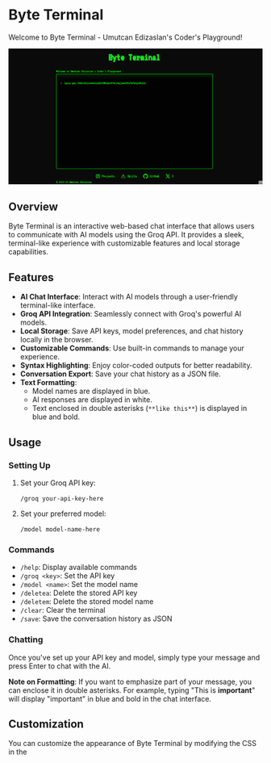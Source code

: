 # Byte Terminal

Welcome to Byte Terminal - Umutcan Edizaslan's Coder's Playground!

![Byte Terminal Screenshot](Animation.gif)

## Overview

Byte Terminal is an interactive web-based chat interface that allows users to communicate with AI models using the Groq API. It provides a sleek, terminal-like experience with customizable features and local storage capabilities.

## Features

- **AI Chat Interface**: Interact with AI models through a user-friendly terminal-like interface.
- **Groq API Integration**: Seamlessly connect with Groq's powerful AI models.
- **Local Storage**: Save API keys, model preferences, and chat history locally in the browser.
- **Customizable Commands**: Use built-in commands to manage your experience.
- **Syntax Highlighting**: Enjoy color-coded outputs for better readability.
- **Conversation Export**: Save your chat history as a JSON file.
- **Text Formatting**: 
  - Model names are displayed in blue.
  - AI responses are displayed in white.
  - Text enclosed in double asterisks (`**like this**`) is displayed in blue and bold.

## Usage

### Setting Up

1. Set your Groq API key:
   ```
   /groq your-api-key-here
   ```

2. Set your preferred model:
   ```
   /model model-name-here
   ```

### Commands

- `/help`: Display available commands
- `/groq <key>`: Set the API key
- `/model <name>`: Set the model name
- `/deletea`: Delete the stored API key
- `/deletem`: Delete the stored model name
- `/clear`: Clear the terminal
- `/save`: Save the conversation history as JSON

### Chatting

Once you've set up your API key and model, simply type your message and press Enter to chat with the AI. 

**Note on Formatting**: If you want to emphasize part of your message, you can enclose it in double asterisks. For example, typing "This is **important**" will display "important" in blue and bold in the chat interface.

## Customization

You can customize the appearance of Byte Terminal by modifying the CSS in the <style> section of index.html.

## Contributing

Contributions are welcome! Please feel free to submit a Pull Request.

## License

This project is licensed under the MIT License - see the [LICENSE](LICENSE) file for details.

## Acknowledgments

- Thanks to Groq for providing the AI API.

- Special thanks to all contributors and users of Byte Terminal.

## Contact

Umutcan Edizaslan - @UEdizaslan

Project Link: [https://github.com/U-C4N/byte-terminal](https://github.com/U-C4N/byte-terminal)
